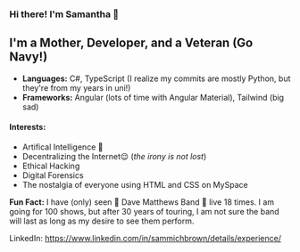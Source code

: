 ### Hi there! I'm Samantha 💖
## I'm a Mother, Developer, and a Veteran (Go Navy!)

- **Languages:** C#, TypeScript (I realize my commits are mostly Python, but they're from my years in uni!)
- **Frameworks:** Angular (lots of time with Angular Material), Tailwind (big sad)


 #### Interests:
  - Artifical Intelligence 🤖
  - Decentralizing the Internet😌 (*the irony is not lost*)
  - Ethical Hacking
  - Digital Forensics
  - The nostalgia of everyone using HTML and CSS on MySpace

**Fun Fact:** I have (only) seen 🎺 Dave Matthews Band 🎸 live 18 times. I am going for 100 shows, but after 30 years of touring, I am not sure the band will last as long as my desire to see them perform.

LinkedIn: https://www.linkedin.com/in/sammichbrown/details/experience/
